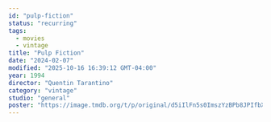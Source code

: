 ```yaml
---
id: "pulp-fiction"
status: "recurring"
tags:
  - movies
  - vintage
title: "Pulp Fiction"
date: "2024-02-07"
modified: "2025-10-16 16:39:12 GMT-04:00"
year: 1994
director: "Quentin Tarantino"
category: "vintage"
studio: "general"
poster: "https://image.tmdb.org/t/p/original/d5iIlFn5s0ImszYzBPb8JPIfbXD.jpg"
---
```


